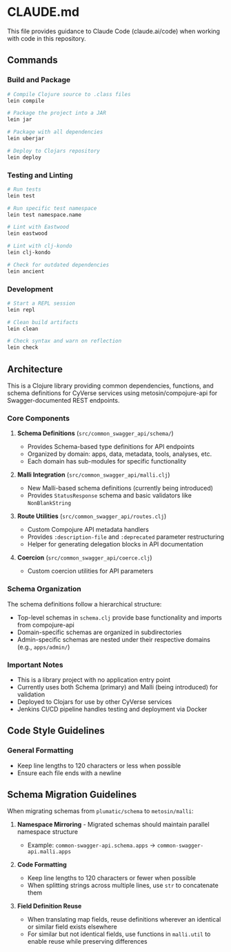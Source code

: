 # CLAUDE.md

This file provides guidance to Claude Code (claude.ai/code) when working with code in this repository.

## Commands

### Build and Package
```bash
# Compile Clojure source to .class files
lein compile

# Package the project into a JAR
lein jar

# Package with all dependencies
lein uberjar

# Deploy to Clojars repository
lein deploy
```

### Testing and Linting
```bash
# Run tests
lein test

# Run specific test namespace
lein test namespace.name

# Lint with Eastwood
lein eastwood

# Lint with clj-kondo
lein clj-kondo

# Check for outdated dependencies
lein ancient
```

### Development
```bash
# Start a REPL session
lein repl

# Clean build artifacts
lein clean

# Check syntax and warn on reflection
lein check
```

## Architecture

This is a Clojure library providing common dependencies, functions, and schema definitions for CyVerse services using metosin/compojure-api for Swagger-documented REST endpoints.

### Core Components

1. **Schema Definitions** (`src/common_swagger_api/schema/`)
   - Provides Schema-based type definitions for API endpoints
   - Organized by domain: apps, data, metadata, tools, analyses, etc.
   - Each domain has sub-modules for specific functionality

2. **Malli Integration** (`src/common_swagger_api/malli.clj`)
   - New Malli-based schema definitions (currently being introduced)
   - Provides `StatusResponse` schema and basic validators like `NonBlankString`

3. **Route Utilities** (`src/common_swagger_api/routes.clj`)
   - Custom Compojure API metadata handlers
   - Provides `:description-file` and `:deprecated` parameter restructuring
   - Helper for generating delegation blocks in API documentation

4. **Coercion** (`src/common_swagger_api/coerce.clj`)
   - Custom coercion utilities for API parameters

### Schema Organization

The schema definitions follow a hierarchical structure:
- Top-level schemas in `schema.clj` provide base functionality and imports from compojure-api
- Domain-specific schemas are organized in subdirectories
- Admin-specific schemas are nested under their respective domains (e.g., `apps/admin/`)

### Important Notes

- This is a library project with no application entry point
- Currently uses both Schema (primary) and Malli (being introduced) for validation
- Deployed to Clojars for use by other CyVerse services
- Jenkins CI/CD pipeline handles testing and deployment via Docker

## Code Style Guidelines

### General Formatting
- Keep line lengths to 120 characters or less when possible
- Ensure each file ends with a newline

## Schema Migration Guidelines

When migrating schemas from `plumatic/schema` to `metosin/malli`:

1. **Namespace Mirroring** - Migrated schemas should maintain parallel namespace structure
   - Example: `common-swagger-api.schema.apps` → `common-swagger-api.malli.apps`

2. **Code Formatting**
   - Keep line lengths to 120 characters or fewer when possible
   - When splitting strings across multiple lines, use `str` to concatenate them

3. **Field Definition Reuse**
   - When translating map fields, reuse definitions wherever an identical or similar field exists elsewhere
   - For similar but not identical fields, use functions in `malli.util` to enable reuse while preserving differences